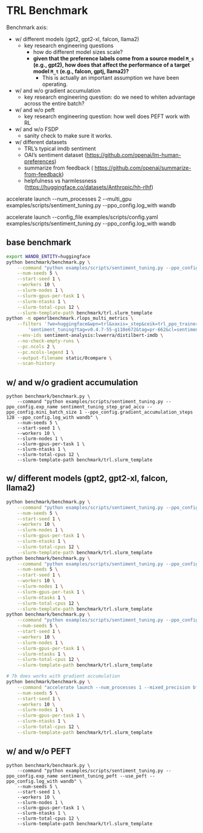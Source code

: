 # TRL Benchmark


Benchmark axis:

- w/ different models (gpt2, gpt2-xl, falcon, llama2)
    - key research engineering questions
        - how do different model sizes scale?
        - **given that the preference labels come from a source model `M_s` (e.g., gpt2), how does that affect the performance of a target model `M_t` (e.g., falcon, gptj, llama2)?**
            - This is actually an important assumption we have been operating.
- w/ and w/o gradient accumulation
    - key research engineering question: do we need to whiten advantage across the entire batch?
- w/ and w/o peft
    - key research engineering question: how well does PEFT work with RL
- w/ and w/o FSDP
    - sanity check to make sure it works.
- w/ different datasets
    - TRL’s typical imdb sentiment
    - OAI’s sentiment dataset (https://github.com/openai/lm-human-preferences)
    - summarize from feedback ( https://github.com/openai/summarize-from-feedback)
    - helpfulness vs harmlessness (https://huggingface.co/datasets/Anthropic/hh-rlhf)


accelerate launch --num_processes 2 --multi_gpu  examples/scripts/sentiment_tuning.py --ppo_config.log_with wandb


accelerate launch --config_file examples/scripts/config.yaml examples/scripts/sentiment_tuning.py  --ppo_config.log_with wandb


## base benchmark


```bash
export WANDB_ENTITY=huggingface
python benchmark/benchmark.py \
    --command "python examples/scripts/sentiment_tuning.py --ppo_config.log_with wandb" \
    --num-seeds 5 \
    --start-seed 1 \
    --workers 10 \
    --slurm-nodes 1 \
    --slurm-gpus-per-task 1 \
    --slurm-ntasks 1 \
    --slurm-total-cpus 12 \
    --slurm-template-path benchmark/trl.slurm_template
python -m openrlbenchmark.rlops_multi_metrics \
    --filters '?we=huggingface&wpn=trl&xaxis=_step&ceik=trl_ppo_trainer_config.value.reward_model&cen=trl_ppo_trainer_config.value.exp_name&metrics=env/reward_mean&metrics=objective/kl' \
        'sentiment_tuning?tag=v0.4.7-55-g110e672&tag=pr-662&cl=sentiment RLHF (PR-662)' \
    --env-ids sentiment-analysis:lvwerra/distilbert-imdb \
    --no-check-empty-runs \
    --pc.ncols 2 \
    --pc.ncols-legend 1 \
    --output-filename static/0compare \
    --scan-history
```

## w/ and w/o gradient accumulation
```
python benchmark/benchmark.py \
    --command "python examples/scripts/sentiment_tuning.py --ppo_config.exp_name sentiment_tuning_step_grad_accu --ppo_config.mini_batch_size 1 --ppo_config.gradient_accumulation_steps 128 --ppo_config.log_with wandb" \
    --num-seeds 5 \
    --start-seed 1 \
    --workers 10 \
    --slurm-nodes 1 \
    --slurm-gpus-per-task 1 \
    --slurm-ntasks 1 \
    --slurm-total-cpus 12 \
    --slurm-template-path benchmark/trl.slurm_template
```

## w/ different models (gpt2, gpt2-xl, falcon, llama2)

```bash
python benchmark/benchmark.py \
    --command "python examples/scripts/sentiment_tuning.py --ppo_config.exp_name sentiment_tuning_gpt2 --ppo_config.log_with wandb" \
    --num-seeds 5 \
    --start-seed 1 \
    --workers 10 \
    --slurm-nodes 1 \
    --slurm-gpus-per-task 1 \
    --slurm-ntasks 1 \
    --slurm-total-cpus 12 \
    --slurm-template-path benchmark/trl.slurm_template
python benchmark/benchmark.py \
    --command "python examples/scripts/sentiment_tuning.py --ppo_config.exp_name sentiment_tuning_gpt2xl_grad_accu --ppo_config.model_name gpt2-xl --ppo_config.mini_batch_size 16 --ppo_config.gradient_accumulation_steps 8 --ppo_config.log_with wandb" \
    --num-seeds 5 \
    --start-seed 1 \
    --workers 10 \
    --slurm-nodes 1 \
    --slurm-gpus-per-task 1 \
    --slurm-ntasks 1 \
    --slurm-total-cpus 12 \
    --slurm-template-path benchmark/trl.slurm_template
python benchmark/benchmark.py \
    --command "python examples/scripts/sentiment_tuning.py --ppo_config.exp_name sentiment_tuning_falcon_rw_1b --ppo_config.model_name tiiuae/falcon-rw-1b --ppo_config.log_with wandb" \
    --num-seeds 5 \
    --start-seed 1 \
    --workers 10 \
    --slurm-nodes 1 \
    --slurm-gpus-per-task 1 \
    --slurm-ntasks 1 \
    --slurm-total-cpus 12 \
    --slurm-template-path benchmark/trl.slurm_template

# 7b does works with gradient accumulation
python benchmark/benchmark.py \
    --command "accelerate launch --num_processes 1 --mixed_precision bf16 examples/scripts/sentiment_tuning.py --ppo_config.exp_name sentiment_tuning_falcon_7b --ppo_config.model_name tiiuae/falcon-7b --ppo_config.mini_batch_size 1 --ppo_config.gradient_accumulation_steps 4 --ppo_config.optimize_cuda_cache --ppo_config.batch_size 4 --ppo_config.log_with wandb" \
    --num-seeds 5 \
    --start-seed 1 \
    --workers 10 \
    --slurm-nodes 1 \
    --slurm-gpus-per-task 1 \
    --slurm-ntasks 1 \
    --slurm-total-cpus 12 \
    --slurm-template-path benchmark/trl.slurm_template
```



## w/ and w/o PEFT
```
python benchmark/benchmark.py \
    --command "python examples/scripts/sentiment_tuning.py --ppo_config.exp_name sentiment_tuning_peft --use_peft --ppo_config.log_with wandb" \
    --num-seeds 5 \
    --start-seed 1 \
    --workers 10 \
    --slurm-nodes 1 \
    --slurm-gpus-per-task 1 \
    --slurm-ntasks 1 \
    --slurm-total-cpus 12 \
    --slurm-template-path benchmark/trl.slurm_template
```